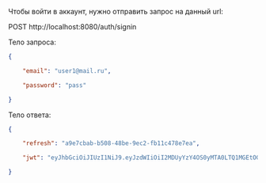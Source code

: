 Чтобы войти в аккаунт, нужно отправить запрос на данный url:

POST http://localhost:8080/auth/signin

Тело запроса:
```json
{

    "email": "user1@mail.ru",

    "password": "pass"

}
```

Тело ответа:

```json
{

    "refresh": "a9e7cbab-b508-48be-9ec2-fb11c478e7ea",

    "jwt": "eyJhbGciOiJIUzI1NiJ9.eyJzdWIiOiI2MDUyYzY4OS0yMTA0LTQ1MGEtOGZmMy0xMDg4YTVlZDVlYjEiLCJpYXQiOjE3NDUxODYzMTgsImV4cCI6MTc0NTE4OTkxOH0.Xl32q_jd5TT72FF7NLTZ6UT1nfyEKUa2hfxRYpGXs4o"

}
```